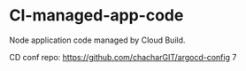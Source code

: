 # CI-managed-app-code
Node application code managed by Cloud Build.

CD conf repo: https://github.com/chacharGIT/argocd-config
7
